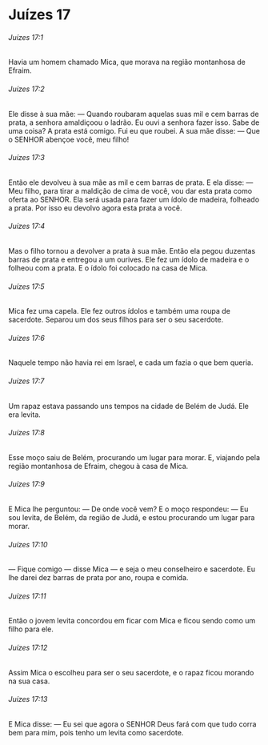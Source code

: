 # Juízes 17

###### Juízes 17:1

Havia um homem chamado Mica, que morava na região montanhosa de Efraim.

###### Juízes 17:2

Ele disse à sua mãe: — Quando roubaram aquelas suas mil e cem barras de prata, a senhora amaldiçoou o ladrão. Eu ouvi a senhora fazer isso. Sabe de uma coisa? A prata está comigo. Fui eu que roubei. A sua mãe disse: — Que o SENHOR abençoe você, meu filho!

###### Juízes 17:3

Então ele devolveu à sua mãe as mil e cem barras de prata. E ela disse: — Meu filho, para tirar a maldição de cima de você, vou dar esta prata como oferta ao SENHOR. Ela será usada para fazer um ídolo de madeira, folheado a prata. Por isso eu devolvo agora esta prata a você.

###### Juízes 17:4

Mas o filho tornou a devolver a prata à sua mãe. Então ela pegou duzentas barras de prata e entregou a um ourives. Ele fez um ídolo de madeira e o folheou com a prata. E o ídolo foi colocado na casa de Mica.

###### Juízes 17:5

Mica fez uma capela. Ele fez outros ídolos e também uma roupa de sacerdote. Separou um dos seus filhos para ser o seu sacerdote.

###### Juízes 17:6

Naquele tempo não havia rei em Israel, e cada um fazia o que bem queria.

###### Juízes 17:7

Um rapaz estava passando uns tempos na cidade de Belém de Judá. Ele era levita.

###### Juízes 17:8

Esse moço saiu de Belém, procurando um lugar para morar. E, viajando pela região montanhosa de Efraim, chegou à casa de Mica.

###### Juízes 17:9

E Mica lhe perguntou: — De onde você vem? E o moço respondeu: — Eu sou levita, de Belém, da região de Judá, e estou procurando um lugar para morar.

###### Juízes 17:10

— Fique comigo — disse Mica — e seja o meu conselheiro e sacerdote. Eu lhe darei dez barras de prata por ano, roupa e comida.

###### Juízes 17:11

Então o jovem levita concordou em ficar com Mica e ficou sendo como um filho para ele.

###### Juízes 17:12

Assim Mica o escolheu para ser o seu sacerdote, e o rapaz ficou morando na sua casa.

###### Juízes 17:13

E Mica disse: — Eu sei que agora o SENHOR Deus fará com que tudo corra bem para mim, pois tenho um levita como sacerdote.

